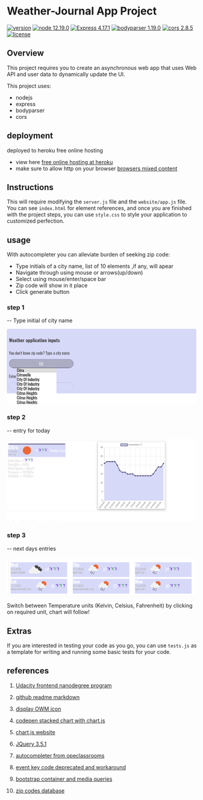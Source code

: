 # Weather-Journal App Project
[![version](https://img.shields.io/badge/version-v1.1.0-brightgreen)]() 
[![node 12.19.0](https://img.shields.io/badge/dependencies-node.v12.19.0-blue)](https://nodejs.org/en/docs/) 
[![Express 4.17.1](https://img.shields.io/badge/dependencies-express.v4.17.1-blue)](https://registry.npmjs.org/express/-/express-4.17.1.tgz) 
[![bodyparser 1.19.0](https://img.shields.io/badge/dependencies-bodyparser.v1.19.0-blue)]("https://registry.npmjs.org/express/-/express-4.17.1.tgz) 
[![cors 2.8.5](https://img.shields.io/badge/dependencies-cors.v2.8.5-blue)](https://registry.npmjs.org/cors/-/cors-2.8.5.tgz) 
[![license](https://img.shields.io/badge/licence-MIT-brightgreen)](https://opensource.org/licenses/MIT) 
## Overview
This project requires you to create an asynchronous web app that uses Web API and user data to dynamically update the UI. 

This project uses:
- nodejs
- express
- bodyparser
- cors
## deployment

deployed to heroku free online hosting
- view here [free online hosting at heroku](https://weather-app-journal.herokuapp.com/ "weather app journal link")
- make sure to allow http on your browser
 [browsers mixed content](https://docs.adobe.com/content/help/en/target/using/experiences/vec/troubleshoot-composer/mixed-content.html)

## Instructions
This will require modifying the `server.js` file and the `website/app.js` file. You can see `index.html` for element references, and once you are finished with the project steps, you can use `style.css` to style your application to customized perfection.
## usage

With autocompleter you can alleviate  burden of seeking zip code:
- Type initials of a city name, list of 10 elements ,if any, will apear
- Navigate through using mouse or arrows(up/down)
- Select using mouse/enter/space bar
- Zip code will show in it place
- Click generate button

### step 1
-- Type initial of city name

![autocompletion](https://github.com/anaruz-source/weather-journal-app/blob/master/readmeassets/auto.png?raw=true)
### step 2
-- entry for today

![one day entry](https://github.com/anaruz-source/weather-journal-app/blob/master/readmeassets/entry.png?raw=true)
### step 3
-- next days entries

![next comming days entries](https://github.com/anaruz-source/weather-journal-app/blob/master/readmeassets/entries.png?raw=true)

Switch between Temperature units (Kelvin, Celsius, Fahrenheit) by clicking on required unit, chart will follow!

## Extras
If you are interested in testing your code as you go, you can use `tests.js` as a template for writing and running some basic tests for your code.

## references
1. [Udacity frontend nanodegree program](https://www.udacity.com/course/front-end-web-developer-nanodegree--nd0011)

2. [github readme markdown](https://github.com/adam-p/markdown-here/wiki/Markdown-Cheatsheet)

3. [display OWM icon](https://stackoverflow.com/questions/44177417/how-to-display-openweathermap-weather-icon)

4. [codepen stacked chart with chart.js](https://codepen.io/natenorberg/pen/WwqRar)

5. [chart.js website](https://www.chartjs.org/docs/latest/)

6. [JQuery 3.5.1](https://code.jquery.com/jquery-3.5.1.js)

7. [autocompleter from opeclassrooms]( https://openclassrooms.com/fr/courses/1916641-dynamisez-vos-sites-web-avec-javascript/2725496-tp-un-systeme-dauto-completion)

9. [event key code deprecated and workaround](https://developer.mozilla.org/en-US/docs/Web/API/KeyboardEvent/keyCode)

10. [bootstrap container and media queries](https://getbootstrap.com/docs/4.4/layout/overview/)

11. [zip codes database](https://www.unitedstateszipcodes.org/zip-code-database/)